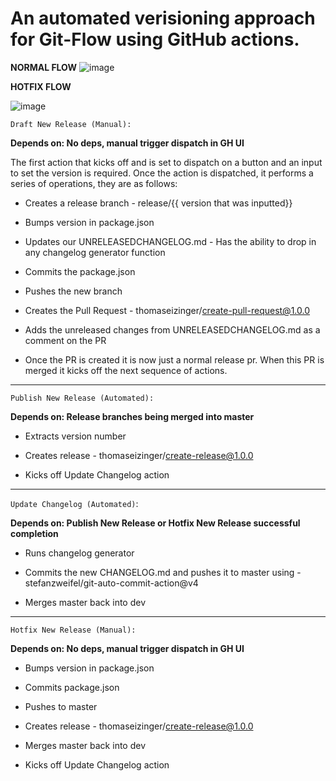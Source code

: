 # An automated verisioning approach for Git-Flow using GitHub actions.

__NORMAL FLOW__
![image](https://user-images.githubusercontent.com/85508050/191331335-a7b4c9a7-ea76-434b-ac9a-e5fe7cc4e0b1.png)

__HOTFIX FLOW__

![image](https://user-images.githubusercontent.com/85508050/191331311-de403200-7e23-4afa-b46b-8d9ac804e3a3.png)


`Draft New Release (Manual):` 

__Depends on: No deps, manual trigger dispatch in GH UI__

The first action that kicks off and is set to dispatch on a button and an input to set the version is required. Once the action is dispatched, it performs a series of operations, they are as follows: 

- Creates a release branch - release/{{ version that was inputted}}

- Bumps version in package.json

- Updates our UNRELEASEDCHANGELOG.md - Has the ability to drop in any changelog generator function

- Commits the package.json

- Pushes the new branch

- Creates the Pull Request - thomaseizinger/create-pull-request@1.0.0

- Adds the unreleased changes from UNRELEASEDCHANGELOG.md as a comment on the PR

- Once the PR is created it is now just a normal release pr. When this PR is merged it kicks off the next sequence of actions. 

<hr/>

`Publish New Release (Automated):`

__Depends on: Release branches being merged into master__

- Extracts version number

- Creates release - thomaseizinger/create-release@1.0.0

- Kicks off Update Changelog action

 <hr/>

`Update Changelog (Automated)`: 

__Depends on: Publish New Release or Hotfix New Release successful completion__

- Runs changelog generator

- Commits the new CHANGELOG.md and pushes it to master using - stefanzweifel/git-auto-commit-action@v4

- Merges master back into dev

 <hr/>

`Hotfix New Release (Manual):`

__Depends on: No deps, manual trigger dispatch in GH UI__

- Bumps version in package.json 

- Commits package.json

- Pushes to master

- Creates release - thomaseizinger/create-release@1.0.0

- Merges master back into dev

- Kicks off Update Changelog action

